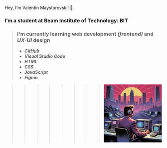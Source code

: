  Hey, I’m Valentin Maystorovski! 👋 
### I’m a student at Beam Institute of Technology: BIT


 >### I'm currently learning web development _(frontend)_ and  _UX-UI_  design
>
>- **_GitHub_**
>- **_Visual Studio Code_**
>-  **_HTML_**
>- **_CSS_**
>- **_JavaScript_**
>- **_Figma_**



>>>>>>>>![alt text](OVp8E-RM_5yKX_1024.webp)












